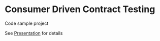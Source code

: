 # Consumer Driven Contract Testing

Code sample project

See [Presentation](/docs/ContractTesting.pdf) for details
